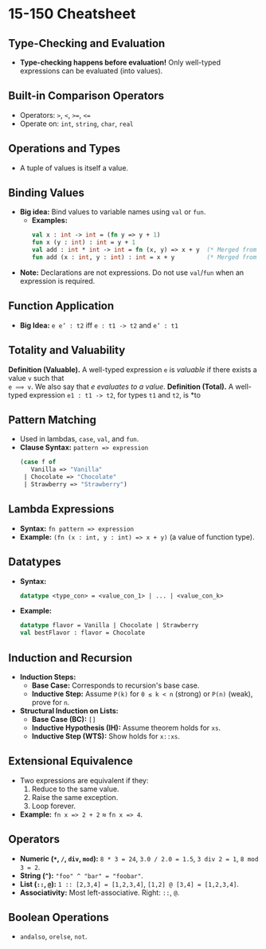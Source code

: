 # 15-150 Cheatsheet

## Type-Checking and Evaluation
- **Type-checking happens before evaluation!** Only well-typed expressions can be evaluated (into values).

## Built-in Comparison Operators
- Operators: `>`, `<`, `>=`, `<=`
- Operate on: `int`, `string`, `char`, `real`

## Operations and Types
- A tuple of values is itself a value.

## Binding Values
- **Big idea:** Bind values to variable names using `val` or `fun`.
  - **Examples:**
    ```sml
    val x : int -> int = (fn y => y + 1)
    fun x (y : int) : int = y + 1
    val add : int * int -> int = fn (x, y) => x + y  (* Merged from Function Binding *)
    fun add (x : int, y : int) : int = x + y         (* Merged from Function Binding *)
    ```
- **Note:** Declarations are not expressions. Do not use `val`/`fun` when an expression is required.

## Function Application
- **Big Idea:** `e e’ : t2` iff `e : t1 -> t2` and `e’ : t1`

## Totality and Valuability
**Definition (Valuable).** A well-typed expression `e` is *valuable* if there exists a value `v` such that  
`e ⟹ v`. We also say that *e evaluates to a value*.
**Definition (Total).** A well-typed expression `e1 : t1 -> t2`, for types `t1` and `t2`, is *to

## Pattern Matching
- Used in lambdas, `case`, `val`, and `fun`.
- **Clause Syntax:** `pattern => expression`
  ```sml
  (case f of
     Vanilla => "Vanilla"
   | Chocolate => "Chocolate"
   | Strawberry => "Strawberry")
  ```

## Lambda Expressions
- **Syntax:** `fn pattern => expression`
- **Example:** `(fn (x : int, y : int) => x + y)` (a value of function type).

## Datatypes
- **Syntax:**
  ```sml
  datatype <type_con> = <value_con_1> | ... | <value_con_k>
  ```
- **Example:**
  ```sml
  datatype flavor = Vanilla | Chocolate | Strawberry
  val bestFlavor : flavor = Chocolate
  ```

## Induction and Recursion
- **Induction Steps:**
  - **Base Case:** Corresponds to recursion's base case.
  - **Inductive Step:** Assume `P(k)` for `0 ≤ k < n` (strong) or `P(n)` (weak), prove for `n`.
- **Structural Induction on Lists:**
  - **Base Case (BC):** `[]`
  - **Inductive Hypothesis (IH):** Assume theorem holds for `xs`.
  - **Inductive Step (WTS):** Show holds for `x::xs`.

## Extensional Equivalence
- Two expressions are equivalent if they:
  1. Reduce to the same value.
  2. Raise the same exception.
  3. Loop forever.
- **Example:** `fn x => 2 + 2` ≈ `fn x => 4`.

## Operators
- **Numeric (`*`, `/`, `div`, `mod`):** `8 * 3 = 24`, `3.0 / 2.0 = 1.5`, `3 div 2 = 1`, `8 mod 3 = 2`.
- **String (`^`):** `"foo" ^ "bar" = "foobar"`.
- **List (`::`, `@`):** `1 :: [2,3,4] = [1,2,3,4]`, `[1,2] @ [3,4] = [1,2,3,4]`.
- **Associativity:** Most left-associative. Right: `::`, `@`.

## Boolean Operations
- `andalso`, `orelse`, `not`.
